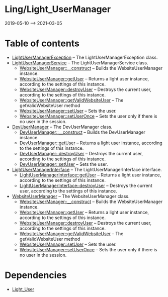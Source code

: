 Ling/Light_UserManager
================
2019-05-10 --> 2021-03-05




Table of contents
===========

- [LightUserManagerException](https://github.com/lingtalfi/Light_UserManager/blob/master/doc/api/Ling/Light_UserManager/Exception/LightUserManagerException.md) &ndash; The LightUserManagerException class.
- [LightUserManagerService](https://github.com/lingtalfi/Light_UserManager/blob/master/doc/api/Ling/Light_UserManager/Service/LightUserManagerService.md) &ndash; The LightUserManagerService class.
    - [WebsiteUserManager::__construct](https://github.com/lingtalfi/Light_UserManager/blob/master/doc/api/Ling/Light_UserManager/UserManager/WebsiteUserManager/__construct.md) &ndash; Builds the WebsiteUserManager instance.
    - [WebsiteUserManager::getUser](https://github.com/lingtalfi/Light_UserManager/blob/master/doc/api/Ling/Light_UserManager/UserManager/WebsiteUserManager/getUser.md) &ndash; Returns a light user instance, according to the settings of this instance.
    - [WebsiteUserManager::destroyUser](https://github.com/lingtalfi/Light_UserManager/blob/master/doc/api/Ling/Light_UserManager/UserManager/WebsiteUserManager/destroyUser.md) &ndash; Destroys the current user, according to the settings of this instance.
    - [WebsiteUserManager::getValidWebsiteUser](https://github.com/lingtalfi/Light_UserManager/blob/master/doc/api/Ling/Light_UserManager/UserManager/WebsiteUserManager/getValidWebsiteUser.md) &ndash; The getValidWebsiteUser method
    - [WebsiteUserManager::setUser](https://github.com/lingtalfi/Light_UserManager/blob/master/doc/api/Ling/Light_UserManager/UserManager/WebsiteUserManager/setUser.md) &ndash; Sets the user.
    - [WebsiteUserManager::setUserOnce](https://github.com/lingtalfi/Light_UserManager/blob/master/doc/api/Ling/Light_UserManager/UserManager/WebsiteUserManager/setUserOnce.md) &ndash; Sets the user only if there is no user in the session.
- [DevUserManager](https://github.com/lingtalfi/Light_UserManager/blob/master/doc/api/Ling/Light_UserManager/UserManager/DevUserManager.md) &ndash; The DevUserManager class.
    - [DevUserManager::__construct](https://github.com/lingtalfi/Light_UserManager/blob/master/doc/api/Ling/Light_UserManager/UserManager/DevUserManager/__construct.md) &ndash; Builds the DevUserManager instance.
    - [DevUserManager::getUser](https://github.com/lingtalfi/Light_UserManager/blob/master/doc/api/Ling/Light_UserManager/UserManager/DevUserManager/getUser.md) &ndash; Returns a light user instance, according to the settings of this instance.
    - [DevUserManager::destroyUser](https://github.com/lingtalfi/Light_UserManager/blob/master/doc/api/Ling/Light_UserManager/UserManager/DevUserManager/destroyUser.md) &ndash; Destroys the current user, according to the settings of this instance.
    - [DevUserManager::setUser](https://github.com/lingtalfi/Light_UserManager/blob/master/doc/api/Ling/Light_UserManager/UserManager/DevUserManager/setUser.md) &ndash; Sets the user.
- [LightUserManagerInterface](https://github.com/lingtalfi/Light_UserManager/blob/master/doc/api/Ling/Light_UserManager/UserManager/LightUserManagerInterface.md) &ndash; The LightUserManagerInterface interface.
    - [LightUserManagerInterface::getUser](https://github.com/lingtalfi/Light_UserManager/blob/master/doc/api/Ling/Light_UserManager/UserManager/LightUserManagerInterface/getUser.md) &ndash; Returns a light user instance, according to the settings of this instance.
    - [LightUserManagerInterface::destroyUser](https://github.com/lingtalfi/Light_UserManager/blob/master/doc/api/Ling/Light_UserManager/UserManager/LightUserManagerInterface/destroyUser.md) &ndash; Destroys the current user, according to the settings of this instance.
- [WebsiteUserManager](https://github.com/lingtalfi/Light_UserManager/blob/master/doc/api/Ling/Light_UserManager/UserManager/WebsiteUserManager.md) &ndash; The WebsiteUserManager class.
    - [WebsiteUserManager::__construct](https://github.com/lingtalfi/Light_UserManager/blob/master/doc/api/Ling/Light_UserManager/UserManager/WebsiteUserManager/__construct.md) &ndash; Builds the WebsiteUserManager instance.
    - [WebsiteUserManager::getUser](https://github.com/lingtalfi/Light_UserManager/blob/master/doc/api/Ling/Light_UserManager/UserManager/WebsiteUserManager/getUser.md) &ndash; Returns a light user instance, according to the settings of this instance.
    - [WebsiteUserManager::destroyUser](https://github.com/lingtalfi/Light_UserManager/blob/master/doc/api/Ling/Light_UserManager/UserManager/WebsiteUserManager/destroyUser.md) &ndash; Destroys the current user, according to the settings of this instance.
    - [WebsiteUserManager::getValidWebsiteUser](https://github.com/lingtalfi/Light_UserManager/blob/master/doc/api/Ling/Light_UserManager/UserManager/WebsiteUserManager/getValidWebsiteUser.md) &ndash; The getValidWebsiteUser method
    - [WebsiteUserManager::setUser](https://github.com/lingtalfi/Light_UserManager/blob/master/doc/api/Ling/Light_UserManager/UserManager/WebsiteUserManager/setUser.md) &ndash; Sets the user.
    - [WebsiteUserManager::setUserOnce](https://github.com/lingtalfi/Light_UserManager/blob/master/doc/api/Ling/Light_UserManager/UserManager/WebsiteUserManager/setUserOnce.md) &ndash; Sets the user only if there is no user in the session.


Dependencies
============
- [Light_User](https://github.com/lingtalfi/Light_User)


